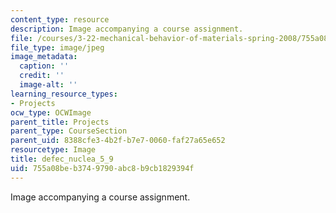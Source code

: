 ```yaml
---
content_type: resource
description: Image accompanying a course assignment.
file: /courses/3-22-mechanical-behavior-of-materials-spring-2008/755a08beb3749790abc8b9cb1829394f_defec_nuclea_5_9.jpg
file_type: image/jpeg
image_metadata:
  caption: ''
  credit: ''
  image-alt: ''
learning_resource_types:
- Projects
ocw_type: OCWImage
parent_title: Projects
parent_type: CourseSection
parent_uid: 8388cfe3-4b2f-b7e7-0060-faf27a65e652
resourcetype: Image
title: defec_nuclea_5_9
uid: 755a08be-b374-9790-abc8-b9cb1829394f
---
```

Image accompanying a course assignment.

